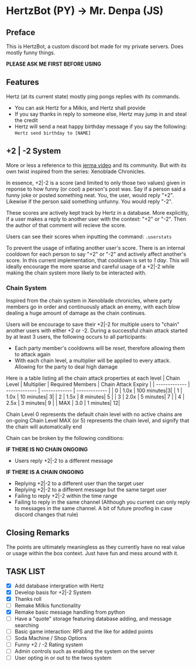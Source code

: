 # HertzBot (PY) -> Mr. Denpa (JS)

## Preface
This is HertzBot, a custom discord bot made for my private servers. Does mostly funny things.

**PLEASE ASK ME FIRST BEFORE USING**

## Features
Hertz (at its current state) mostly ping pongs replies with its commands.

* You can ask Hertz for a Milkis, and Hertz shall provide
* If you say thanks in reply to someone else, Hertz may jump in and steal the credit
* Hertz will send a neat happy birthday message if you say the following: ```Hertz send birthday to [NAME]```

## +2 | -2 System

More or less a reference to this [jerma video](https://www.youtube.com/watch?v=KSp3Q_jvGGs) and its community. But with its own twist inspired from the series: Xenoblade Chronicles.

In essence, +2|-2 is a score (and limited to only those two values) given in reponse to how funny (or cool) a person's post was. Say if a person said a funny joke or posted something neat. You, the user, would reply "+2". Likewise if the person said something unfunny. You would reply "-2".

These scores are actively kept track by Hertz in a database. More explicitly, if a user makes a reply to another user with the context: "+2" or "-2". Then the author of that comment will recieve the score.

Users can see their scores when inputting the command:
```.userstats```

To prevent the usage of inflating another user's score. There is an internal cooldown for each person to say "+2" or "-2" and actively affect another's score. In this current implementation, that cooldown is set to *1 day*. This will ideally encourage the more sparse and careful usage of a +2|-2 while making the chain system more likely to be interacted with.

### Chain System
Inspired from the chain system in Xenoblade chronicles, where party members go in order and continuously attack an enemy, with each blow dealing a huge amount of damage as the chain continues.

Users will be encourage to save their +2|-2 for multiple users to "chain" another users with either +2 or -2.
During a successful chain attack started by at least 3 users, the following occurs to all participants:
* Each party member's cooldowns will be *reset*, therefore allowing them to attack again
* With each chain level, a multiplier will be applied to every attack. Allowing for the party to deal high damage

Here is a table listing all the chain attack properties at each level
| Chain Level  | Multiplier | Required Members | Chain Attack Expiry |
| ------------- | ------------- | ------------- | ------------- |
| 0  | 1.0x | 100 minutes|3|
| 1  | 1.0x | 10 minutes| 3|
| 2  | 1.5x | 8 minutes| 5 |
| 3  | 2.0x | 5 minutes| 7 |
| 4  | 2.5x | 3 minutes| 9 |
| MAX | 3.0 | 1 minutes| 12|

Chain Level 0 represents the default chain level with no active chains are on-going
Chain Level MAX (or 5) represents the chain level, and signify that the chain will automatically end

Chain can be broken by the following conditions:

**IF THERE IS NO CHAIN ONGOING**
* Users reply +2|-2 to a different message

**IF THERE IS A CHAIN ONGOING**
* Replying +2|-2 to a different user than the target user
* Replying +2|-2 to a different message but the same target user
* Failing to reply +2|-2 within the time range
* Failing to reply in the same channel (Although you current can only reply to messages in the same channel. A bit of future proofing in case discord changes that rule)

## Closing Remarks
The points are ultimately meaningless as they currently have no real value or usage within the box context. Just have fun and mess around with it.

## TASK LIST
- [x] Add database intergration with Hertz
- [x] Develop basis for +2|-2 System
- [x] Thanks roll
- [ ] Remake Milkis functionality
- [x] Remake basic message handling from python
- [ ] Have a "quote" storage featuring database adding, and message searching
- [ ] Basic game interaction: RPS and the like for added points
- [ ] Soda Machine / Shop Options
- [ ] Funny +2 / -2 Rating system
- [ ] Admin controls such as enabling the system on the server
- [ ] User opting in or out to the twos system